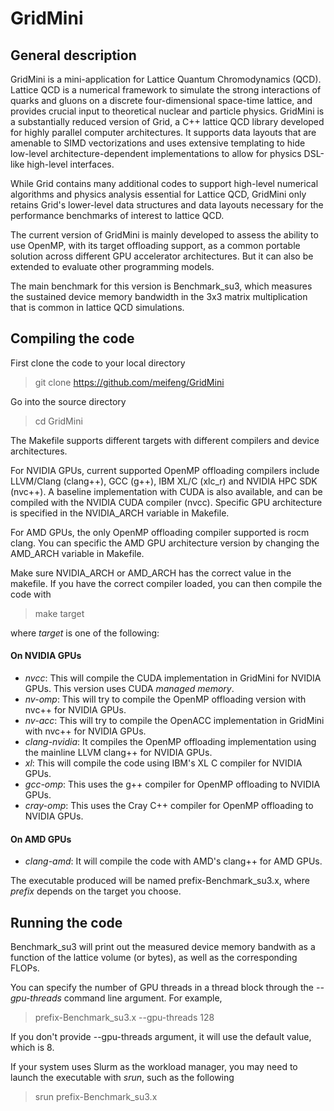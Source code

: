 # GridMini

## General description 
GridMini is a mini-application for Lattice Quantum Chromodynamics (QCD). Lattice QCD is a numerical framework to simulate the strong interactions of quarks and gluons on a discrete four-dimensional space-time lattice, and provides crucial input to theoretical nuclear and particle physics. GridMini is a substantially reduced version of Grid, a C++ lattice QCD library  developed for highly parallel computer architectures. It supports data layouts that are amenable to SIMD vectorizations and uses extensive templating to hide low-level architecture-dependent implementations to allow for physics DSL-like high-level interfaces. 

While Grid contains many additional codes to support high-level numerical algorithms and physics analysis essential for Lattice QCD, GridMini only retains Grid's lower-level data structures and data layouts necessary for the performance benchmarks of interest to lattice QCD. 

The current version of GridMini is mainly developed to assess the ability to use OpenMP, with its target offloading support, as a common portable solution across different GPU accelerator architectures. But it can also be extended to evaluate other programming models. 

The main benchmark for this version is Benchmark_su3, which measures the sustained device memory bandwidth in the 3x3 matrix multiplication that is common in lattice QCD simulations. 

## Compiling the code 
First clone the code to your local directory
> git clone https://github.com/meifeng/GridMini

Go into the source directory
> cd GridMini

The Makefile supports different targets with different compilers and device architectures. 

For NVIDIA GPUs, current supported OpenMP offloading compilers include LLVM/Clang (clang++), GCC (g++), IBM XL/C (xlc_r) and NVIDIA HPC SDK (nvc++). A baseline implementation with CUDA is also available, and can be compiled with the NVIDIA CUDA compiler (nvcc). Specific GPU architecture is specified in the NVIDIA_ARCH variable in Makefile. 

For AMD GPUs, the only OpenMP offloading compiler supported is rocm clang. You can specific the AMD GPU architecture version by changing the AMD_ARCH variable in Makefile. 

Make sure NVIDIA_ARCH or AMD_ARCH has the correct value in the makefile. If you have the correct compiler loaded, you can then compile the code with 
> make target

where *target* is one of the following:

#### On NVIDIA GPUs
* *nvcc*: This will compile the CUDA implementation in GridMini for NVIDIA GPUs. This version uses CUDA *managed memory*. 
* *nv-omp*: This will try to compile the OpenMP offloading version with nvc++ for NVIDIA GPUs. 
* *nv-acc*: This will try to compile the OpenACC implementation in GridMini with nvc++ for NVIDIA GPUs.
* *clang-nvidia*: It compiles the OpenMP offloading implementation using the mainline LLVM clang++ for NVIDIA GPUs.  
* *xl*: This will compile the code using IBM's XL C compiler for NVIDIA GPUs. 
* *gcc-omp*: This uses the g++ compiler for OpenMP offloading to NVIDIA GPUs. 
* *cray-omp*: This uses the Cray C++ compiler for OpenMP offloading to NVIDIA GPUs. 

#### On AMD GPUs 
* *clang-amd*: It will compile the code with AMD's clang++ for AMD GPUs. 

The executable produced will be named prefix-Benchmark_su3.x, where *prefix* depends on the target you choose. 

## Running the code

Benchmark_su3 will print out the measured device memory bandwith as a function of the lattice volume (or bytes), as well as the corresponding FLOPs. 

You can specify the number of GPU threads in a thread block through the *--gpu-threads* command line argument. For example, 
> prefix-Benchmark_su3.x --gpu-threads 128 

If you don't provide --gpu-threads argument, it will use the default value, which is 8. 

If your system uses Slurm as the workload manager, you may need to launch the executable with *srun*, such as the following
> srun prefix-Benchmark_su3.x 
